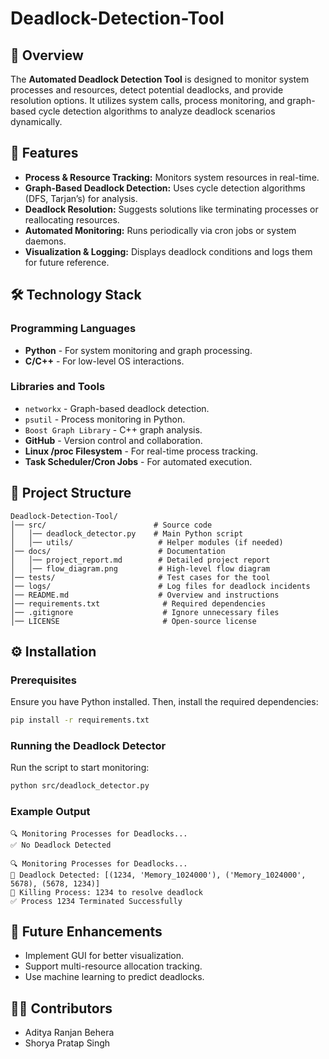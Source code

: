 # Deadlock-Detection-Tool

## 📌 Overview

The **Automated Deadlock Detection Tool** is designed to monitor system processes and resources, detect potential deadlocks, and provide resolution options. It utilizes system calls, process monitoring, and graph-based cycle detection algorithms to analyze deadlock scenarios dynamically.

## 🚀 Features

- **Process & Resource Tracking:** Monitors system resources in real-time.
- **Graph-Based Deadlock Detection:** Uses cycle detection algorithms (DFS, Tarjan’s) for analysis.
- **Deadlock Resolution:** Suggests solutions like terminating processes or reallocating resources.
- **Automated Monitoring:** Runs periodically via cron jobs or system daemons.
- **Visualization & Logging:** Displays deadlock conditions and logs them for future reference.

## 🛠️ Technology Stack

### Programming Languages

- **Python** - For system monitoring and graph processing.
- **C/C++** - For low-level OS interactions.

### Libraries and Tools

- `networkx` - Graph-based deadlock detection.
- `psutil` - Process monitoring in Python.
- `Boost Graph Library` - C++ graph analysis.
- **GitHub** - Version control and collaboration.
- **Linux /proc Filesystem** - For real-time process tracking.
- **Task Scheduler/Cron Jobs** - For automated execution.

## 📂 Project Structure

```
Deadlock-Detection-Tool/
│── src/                        # Source code
│   │── deadlock_detector.py    # Main Python script
│   │── utils/                   # Helper modules (if needed)
│── docs/                        # Documentation
│   │── project_report.md        # Detailed project report
│   │── flow_diagram.png         # High-level flow diagram
│── tests/                       # Test cases for the tool
│── logs/                        # Log files for deadlock incidents
│── README.md                    # Overview and instructions
│── requirements.txt              # Required dependencies
│── .gitignore                    # Ignore unnecessary files
│── LICENSE                       # Open-source license
```

## ⚙️ Installation

### Prerequisites

Ensure you have Python installed. Then, install the required dependencies:

```sh
pip install -r requirements.txt
```

### Running the Deadlock Detector

Run the script to start monitoring:

```sh
python src/deadlock_detector.py
```

### Example Output

```
🔍 Monitoring Processes for Deadlocks...
✅ No Deadlock Detected

🔍 Monitoring Processes for Deadlocks...
🔴 Deadlock Detected: [(1234, 'Memory_1024000'), ('Memory_1024000', 5678), (5678, 1234)]
🔴 Killing Process: 1234 to resolve deadlock
✅ Process 1234 Terminated Successfully
```

## 📌 Future Enhancements

- Implement GUI for better visualization.
- Support multi-resource allocation tracking.
- Use machine learning to predict deadlocks.

## 👨‍💻 Contributors

- Aditya Ranjan Behera
- Shorya Pratap Singh

